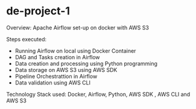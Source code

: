# de-project-1

Overview:
Apache Airflow set-up on docker with AWS S3

Steps executed:
- Running Airflow on local using Docker Container
- DAG and Tasks creation in Airflow
- Data creation and processing using Python programming
- Data storage on AWS S3 using AWS SDK
- Pipeline Orchestrattion in Airflow 
- Data validation using AWS CLI

Technology Stack used:
Docker, Airflow, Python, AWS SDK , AWS CLI and AWS S3
